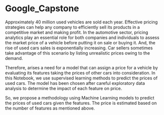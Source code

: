 # Google_Capstone

Approximately 40 million used vehicles are sold each year. Effective pricing strategies can help any company to efficiently sell its products in a competitive market and making profit. In the automotive sector, pricing analytics play an essential role for both companies and individuals to assess the market price of a vehicle before putting it on sale or buying it. And, the rise of used cars sales is exponentially increasing. Car sellers sometimes take advantage of this scenario by listing unrealistic prices owing to the demand.

Therefore, arises a need for a model that can assign a price for a vehicle by evaluating its features taking the prices of other cars into consideration. In this Notebook, we use supervised learning methods to predict the prices of used cars. The model has been chosen after careful exploratory data analysis to determine the impact of each feature on price.

So, we propose a methodology using Machine Learning models to predict the prices of used cars given the features. The price is estimated based on the number of features as mentioned above.
